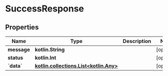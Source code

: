 
# SuccessResponse

## Properties
Name | Type | Description | Notes
------------ | ------------- | ------------- | -------------
**message** | **kotlin.String** |  |  [optional]
**status** | **kotlin.Int** |  |  [optional]
**&#x60;data&#x60;** | [**kotlin.collections.List&lt;kotlin.Any&gt;**](kotlin.Any.md) |  |  [optional]



